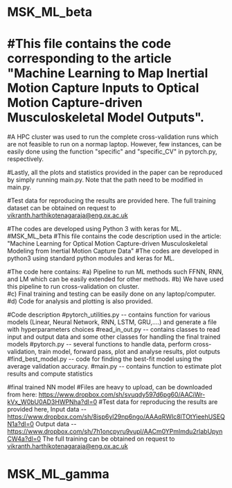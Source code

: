 # MSK_ML_beta
# #This file contains the code corresponding to the article "Machine Learning to Map Inertial Motion Capture Inputs to Optical Motion Capture-driven Musculoskeletal Model Outputs".

#A HPC cluster was used to run the complete cross-validation runs which are not feasible to run on a normap laptop. However, few instances, can be easily done using the function "specific" and "specific_CV" in pytorch.py, respectively.

#Lastly, all the plots and statistics provided in the paper can be reproduced by simply running main.py. Note that the path need to be modified in main.py. 

#Test data for reproducing the results are provided here. The full training dataset can be obtained on request to vikranth.harthikotenagaraja@eng.ox.ac.uk

#The codes are developed using Python 3 with keras for ML.
#MSK_ML_beta #This file contains the code description used in the article: "Machine Learning for Optical Motion Capture-driven
Musculoskeletal Modeling from Inertial Motion Capture Data" #The codes are developed in python3 using standard python modules and keras for ML.

#The code here contains: 
#a) Pipeline to run ML methods such FFNN, RNN, and LM which can be easily extended for other methods. 
#b) We have used this pipeline to run cross-validation on cluster.  
#c) Final training and testing can be easily done on any laptop/computer. 
#d) Code for analysis and plotting is also provided.

#Code description
#pytorch_utilities.py -- contains function for various models (Linear, Neural Network, RNN, LSTM, GRU,....) and generate a file with hyperparameters choices 
#read_in_out.py -- contains classes to read input and output data and some other classes for handling the final trained models
#pytorch.py -- several functions to handle data, perform cross-validation, train model, forward pass, plot and analyse results, plot outputs
#find_best_model.py -- code for finding the best-fit model using the average validation accuracy. 
#main.py -- contains function to estimate plot results and compute statistics


#final trained NN model #Files are heavy to upload, can be downloaded from here: https://www.dropbox.com/sh/svuqdy597d6pg60/AACiWr-kVx_W0bU0AD3HWPNha?dl=0
#Test data for reproducing the results are provided here, 
Input data --  https://www.dropbox.com/sh/8isp6yl29np6ngo/AAAqRWIc8lTOtYieehUSEQN1a?dl=0
Output data -- https://www.dropbox.com/sh/7h1oncpyru9vupl/AACm0YPmlmdu2rlabUpynCW4a?dl=0
The full training can be obtained on request to vikranth.harthikotenagaraja@eng.ox.ac.uk

# MSK_ML_gamma
